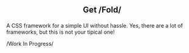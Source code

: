 ## <p align="center">Get /Fold/</p>
 A CSS framework for a simple UI without hassle. Yes, there are a lot of frameworks, but this is not your tipical one!

 /Work In Progress/